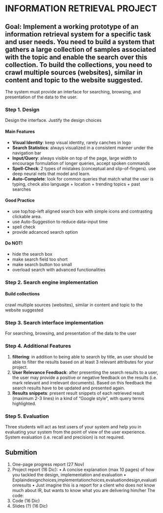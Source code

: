 # INFORMATION RETRIEVAL PROJECT 

## Goal: Implement a working prototype of an information retrieval system for a specific task and user needs. You need to build a system that gathers a large collection of samples associated with the topic and enable the search over this collection. To build the collections, you need to crawl multiple sources (websites), similar in content and topic to the website suggested.
The system must provide an interface for searching, browsing, and presentation of the data to the user.

### Step 1. Design

Design the interface. Justify the design choices

#### Main Features

- **Visual Identity**: keep visual identity, rarely canches in logo
- **Search Statistics**: always visualized in a consistent manner under the navigation bar
- **Input/Query**: always visible on top of the page, large width to encourage formulation of longer queries, accept spoken commands
- **Spell-Check**: 2 types of mistakes (conceptual and slip-of-fingers). use deep neural nets that model and learn.
- **Auto-Complete**: look for common queries that match what the user is typing, check also language + location + trending topics + past searches

#### Good Practice

- use top/top-left aligned search box with simple icons and contrasting clickable area.
- use Auto-Suggestion to reduce data-input time
- spell check
- provide adcanced search option

#### Do NOT!

- hide the search box
- make search field too short
- make search button too small
- overload search with advanced functionalities

### Step 2. Search engine implementation

#### Build collections

crawl multiple sources (websites), similar in content and topic to the website suggested

### Step 3. Search interface implementation

For searching, browsing, and presentation of the data to the user

### Step 4. Additional Features

1. **filtering**: in addition to being able to search by title, an user should be able to filter the results based on at least 3 relevant attributes for your project.
2. **User Relevance Feedback**: after presenting the search results to a user, the user may provide a positive or negative feedback on the results (i.e. mark relevant and irrelevant documents). Based on this feedback the search results have to be updated and presented again.
3. **Results snippets**: present result snippets of each retrieved result (maximum 2-3 lines) in a kind of “Google style”, with query terms highlighted.

### Step 5. Evaluation
Three students will act as test users of your system and help you in evaluating your system from the point of view of the user experience. System evaluation (i.e. recall and precision) is not required.




## Submition
1. One-page progress report (27 Nov)
2. Project report (16 Dic):
• A concise explanation (max 10 pages) of how you tackled the design, implementation and evaluation
• Explaindesignchoices,implementationchoices,evaluationdesign,evaluationresults
• Just imagine this is a report for a client who does not know much about IR, but
wants to know what you are delivering him/her The code:
3. Code (16 Dic)
4. Slides (?) (16 Dic)
